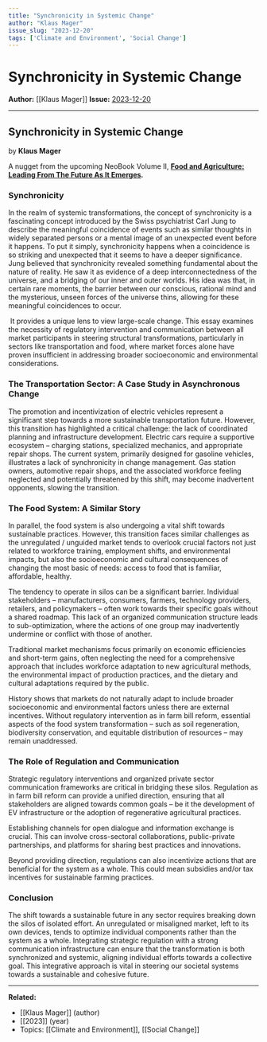 ```yaml
---
title: "Synchronicity in Systemic Change"
author: "Klaus Mager"
issue_slug: "2023-12-20"
tags: ['Climate and Environment', 'Social Change']
---
```


# Synchronicity in Systemic Change

**Author:** [[Klaus Mager]]
**Issue:** [2023-12-20](https://plex.collectivesensecommons.org/2023-12-20/)

---

## Synchronicity in Systemic Change
by **Klaus Mager**

A nugget from the upcoming NeoBook Volume II, [**Food and Agriculture: Leading From The Future As It Emerges**](https://docs.google.com/document/d/1CmJQTe7EbwxmwXmVzZAEuSyQ6wUCqs-JRECvMxV9kRY/edit?usp=sharing)**.**

### Synchronicity
In the realm of systemic transformations, the concept of synchronicity is a fascinating concept introduced by the Swiss psychiatrist Carl Jung to describe the meaningful coincidence of events such as similar thoughts in widely separated persons or a mental image of an unexpected event before it happens. To put it simply, synchronicity happens when a coincidence is so striking and unexpected that it seems to have a deeper significance. Jung believed that synchronicity revealed something fundamental about the nature of reality. He saw it as evidence of a deep interconnectedness of the universe, and a bridging of our inner and outer worlds. His idea was that, in certain rare moments, the barrier between our conscious, rational mind and the mysterious, unseen forces of the universe thins, allowing for these meaningful coincidences to occur.

 It provides a unique lens to view large-scale change. This essay examines the necessity of regulatory intervention and communication between all market participants in steering structural transformations, particularly in sectors like transportation and food, where market forces alone have proven insufficient in addressing broader socioeconomic and environmental considerations.

### The Transportation Sector: A Case Study in Asynchronous Change
The promotion and incentivization of electric vehicles represent a significant step towards a more sustainable transportation future. However, this transition has highlighted a critical challenge: the lack of coordinated planning and infrastructure development. Electric cars require a supportive ecosystem – charging stations, specialized mechanics, and appropriate repair shops. The current system, primarily designed for gasoline vehicles, illustrates a lack of synchronicity in change management. Gas station owners, automotive repair shops, and the associated workforce feeling neglected and potentially threatened by this shift, may become inadvertent opponents, slowing the transition.

### The Food System: A Similar Story
In parallel, the food system is also undergoing a vital shift towards sustainable practices. However, this transition faces similar challenges as the unregulated / unguided market tends to overlook crucial factors not just related to workforce training, employment shifts, and environmental impacts, but also the socioeconomic and cultural consequences of changing the most basic of needs: access to food that is familiar, affordable, healthy. 

The tendency to operate in silos can be a significant barrier. Individual stakeholders – manufacturers, consumers, farmers, technology providers, retailers, and policymakers – often work towards their specific goals without a shared roadmap. This lack of an organized communication structure leads to sub-optimization, where the actions of one group may inadvertently undermine or conflict with those of another.

Traditional market mechanisms focus primarily on economic efficiencies and short-term gains, often neglecting the need for a comprehensive approach that includes workforce adaptation to new agricultural methods, the environmental impact of production practices, and the dietary and cultural adaptations required by the public.

History shows that markets do not naturally adapt to include broader socioeconomic and environmental factors unless there are external incentives. Without regulatory intervention as in farm bill reform, essential aspects of the food system transformation – such as soil regeneration, biodiversity conservation, and equitable distribution of resources – may remain unaddressed.

### The Role of Regulation and Communication
Strategic regulatory interventions and organized private sector communication frameworks are critical in bridging these silos. Regulation as in farm bill reform can provide a unified direction, ensuring that all stakeholders are aligned towards common goals – be it the development of EV infrastructure or the adoption of regenerative agricultural practices.

Establishing channels for open dialogue and information exchange is crucial. This can involve cross-sectoral collaborations, public-private partnerships, and platforms for sharing best practices and innovations.

Beyond providing direction, regulations can also incentivize actions that are beneficial for the system as a whole. This could mean subsidies and/or tax incentives for sustainable farming practices.

### Conclusion
The shift towards a sustainable future in any sector requires breaking down the silos of isolated effort. An unregulated or misaligned market, left to its own devices, tends to optimize individual components rather than the system as a whole. Integrating strategic regulation with a strong communication infrastructure can ensure that the transformation is both synchronized and systemic, aligning individual efforts towards a collective goal. This integrative approach is vital in steering our societal systems towards a sustainable and cohesive future.

---

**Related:**
- [[Klaus Mager]] (author)
- [[2023]] (year)
- Topics: [[Climate and Environment]], [[Social Change]]


